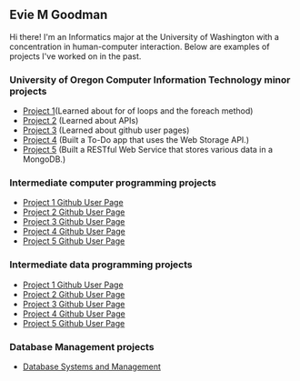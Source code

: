 ## Evie M Goodman

Hi there! I'm an Informatics major at the University of Washington with a concentration in human-computer interaction. Below are examples of projects I've worked on in the past.

### University of Oregon Computer Information Technology minor projects
- [Project 1](https://github.com/evelyngoodman/UO-CIT281-P1)(Learned about for of loops and the foreach method)
- [Project 2](https://github.com/evelyngoodman/UO-CIT281-P2) (Learned about APIs)
- [Project 3](https://github.com/evelyngoodman/UO-CIT281-P3) (Learned about github user pages)
- [Project 4](https://github.com/evelyngoodman/UO-CIT281-P4) (Built a To-Do app that uses the Web Storage API.)
- [Project 5](https://github.com/evelyngoodman/UO-CIT281-P5) (Built a RESTful Web Service that stores various data in a MongoDB.)


### Intermediate computer programming projects
- [Project 1 Github User Page](https://eviemgoodman.github.io/project-1/)
- [Project 2 Github User Page](https://eviemgoodman.github.io/project-2/)
- [Project 3 Github User Page](https://eviemgoodman.github.io/project-2/)
- [Project 4 Github User Page](https://eviemgoodman.github.io/project-2/)
- [Project 5 Github User Page](https://eviemgoodman.github.io/project-2/)

### Intermediate data programming projects
- [Project 1 Github User Page](https://eviemgoodman.github.io/project-1/)
- [Project 2 Github User Page](https://eviemgoodman.github.io/project-2/)
- [Project 3 Github User Page](https://eviemgoodman.github.io/project-2/)
- [Project 4 Github User Page](https://eviemgoodman.github.io/project-2/)
- [Project 5 Github User Page](https://eviemgoodman.github.io/project-2/)

### Database Management projects
- [Database Systems and Management](https://github.com/evelyngoodman/INFO330)
